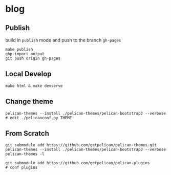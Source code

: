 # blog

## Publish

build in `publish` mode and push to the branch `gh-pages`
```
make publish
ghp-import output
git push origin gh-pages
```
## Local Develop

```
make html & make devserve
```

## Change theme
```
pelican-themes --install ./pelican-themes/pelican-bootstrap3 --verbose
# edit ./pelicanconf.py THEME
```

## From Scratch

```
git submodule add https://github.com/getpelican/pelican-themes.git
pelican-themes --install ./pelican-themes/pelican-bootstrap3 --verbose
pelican-themes -l

git submodule add https://github.com/getpelican/pelican-plugins
# conf plugins
```

